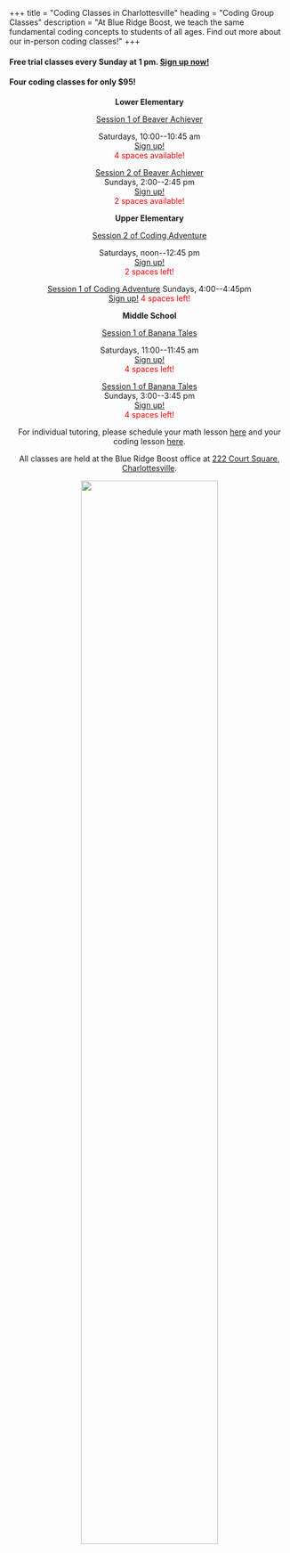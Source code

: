 +++
title = "Coding Classes in Charlottesville"
heading = "Coding Group Classes"
description = "At Blue Ridge Boost, we teach the same fundamental coding concepts to students of all ages. Find out more about our in-person coding classes!"
+++


 

<div class="container">

<div class="row">
<div class="col-sm-8" align="left">

#### Free trial classes every Sunday at 1 pm. <a href="https://trialcodingclasses.youcanbook.me/">Sign up now!</a> 

#### Four coding classes for only $95!
</div>
</div>

<div class="row">
<p></p>
<div class="col-sm-3" align="center">
<b>Lower Elementary</b>
<p></p>
<a href="/k2#session1">Session 1 of Beaver Achiever</a><br>
<p>
Saturdays, 10:00--10:45 am
<br><a href="https://lowerelementary.youcanbook.me/">Sign up!</a><br>
<font color="red">4 spaces available!</font>

<p> <a href="/k2#session2">Session 2 of Beaver Achiever</a><br>
Sundays, 2:00--2:45 pm
<br><a href="https://lowerelementary.youcanbook.me/">Sign up!</a><br>
<font color="red">2 spaces available!</font>
</p>
</div>

<p></p>
<div class="col-sm-3" align="center">
<b>Upper Elementary</b><br>
<p></p>
<a href="/upper_elementary#session2">Session 2 of Coding Adventure</a> 
<p>
Saturdays, noon--12:45 pm<br>
<a href="https://upperelementary.youcanbook.me/">Sign up!</a>
<br><font color="red">2 spaces left!</font>
</p>
<p>
<a href="/upper_elementary#session1">Session 1 of Coding Adventure</a> 
Sundays, 4:00--4:45pm<br>
<a href="https://upperelementary.youcanbook.me/">Sign up!</a>
<font color="red">4 spaces left!</font>
</div>


<div class="col-sm-3" align="center">
<p></p>
<b>Middle School</b><br>
<p></p>
<a href="/python_ms#session1">Session 1 of Banana Tales</a><br>
<p>
Saturdays, 11:00--11:45 am<br>
<a href="https://middleschoolpython.youcanbook.me/">Sign up!</a>
<br><font color="red">4 spaces left!</font>
</p>
<p>
<a href="/python_ms#session1">Session 1 of Banana Tales</a><br>
Sundays, 3:00--3:45 pm<br>
<a href="https://middleschoolpython.youcanbook.me/">Sign up!</a>
<br><font color="red">4 spaces left!</font>
</div>
</div>

<div class="row">
<div class="col-sm-8" align="center">

For individual tutoring, please schedule your math lesson [here](/mathtutoring) and your coding lesson [here](/cstutoring).
</p>

<div class="hanging">All classes are held at the Blue Ridge Boost office at <a href="https://www.google.com/maps/place/222+Court+Square,+Charlottesville,+VA+22902/@38.0310664,-78.4791609,17z/data=!3m1!4b1!4m5!3m4!1s0x89b38627a3559ba7:0x8f9b07d311b4dd9b!8m2!3d38.0310622!4d-78.4769669">222 Court Square, Charlottesville</a>. </div>


<p>
<img src="/images/coding.png" width=70%">
</div>
</div>

</div>
<p>
</p>



